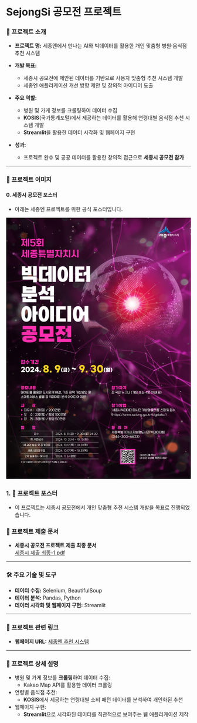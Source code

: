 # SejongSi 공모전 프로젝트

### 🌟 프로젝트 소개
- **프로젝트 명:** 세종엔에서 만나는 AI와 빅데이터를 활용한 개인 맞춤형 병원·음식점 추천 시스템
- **개발 목표:**  
  - 세종시 공모전에 제안된 데이터를 기반으로 사용자 맞춤형 추천 시스템 개발  
  - 세종엔 애플리케이션 개선 방향 제안 및 창의적 아이디어 도출

- **주요 역할:**  
  - 병원 및 가게 정보를 크롤링하여 데이터 수집  
  - **KOSIS**(국가통계포털)에서 제공하는 데이터를 활용해 연령대별 음식점 추천 시스템 개발    
  - **Streamlit**을 활용한 데이터 시각화 및 웹페이지 구현  

- **성과:**  
  - 프로젝트 완수 및 공공 데이터를 활용한 창의적 접근으로 **세종시 공모전 참가**  

---

### 🌟 프로젝트 이미지

#### 0. 세종시 공모전 포스터
- 아래는 세종엔 프로젝트를 위한 공식 포스터입니다.

<img src="./image.png" alt="세종시 공모전 포스터" width="600">


### 1. 🌟 프로젝트 포스터
- 이 프로젝트는 세종시 공모전에서 개인 맞춤형 추천 시스템 개발을 목표로 진행되었습니다.

### 📄 프로젝트 제출 문서
- **세종시 공모전 프로젝트 제출 최종 문서**  
  [세종시 제출 최종-1.pdf](./세종시%20제출%20최종-1.pdf)

---

### 🛠 주요 기술 및 도구
- **데이터 수집:** Selenium, BeautifulSoup  
- **데이터 분석:** Pandas, Python  
- **데이터 시각화 및 웹페이지 구현:** Streamlit  

---

### 🔗 프로젝트 관련 링크
- **웹페이지 URL:** [세종엔 추천 시스템](https://sejong-rb82yem7epu6bcxlpewgfk.streamlit.app)

---

### 📄 프로젝트 상세 설명
- 병원 및 가게 정보를 **크롤링**하여 데이터 수집:
  - Kakao Map API를 활용한 데이터 크롤링
- 연령별 음식점 추천:
  - **KOSIS**에서 제공하는 연령대별 소비 패턴 데이터를 분석하여 개인화된 추천
- 웹페이지 구현:
  - **Streamlit**으로 시각화된 데이터를 직관적으로 보여주는 웹 애플리케이션 제작

